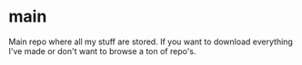 # main
Main repo where all my stuff are stored. If you want to download everything I've made or don't want to browse a ton of repo's.
